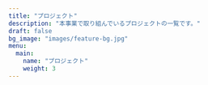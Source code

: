 ```yaml
---
title: "プロジェクト"
description: "本事業で取り組んでいるプロジェクトの一覧です。"
draft: false
bg_image: "images/feature-bg.jpg"
menu:
  main:
    name: "プロジェクト"
    weight: 3
---
```

